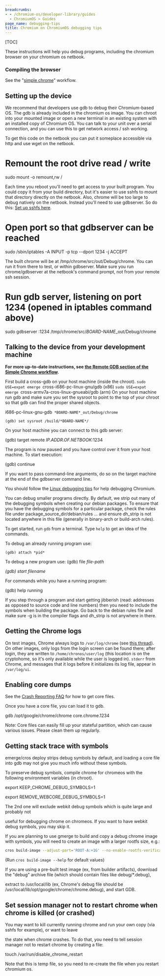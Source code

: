 ```yaml
---
breadcrumbs:
- - /chromium-os/developer-library/guides
  - ChromiumOS > Guides
page_name: debugging-tips
title: Chromium on ChromiumOS debugging tips
---
```


[TOC]

These instructions will help you debug programs, including the chromium browser
on your chromium os netbook.

### Compiling the browser

See the "[simple
chrome](/chromium-os/developer-library/guides/development/simple-chrome-workflow/)"
workflow.

## Setting up the device

We recommend that developers use gdb to debug their Chromium-based OS. The gdb
is already included in the chromium os image. You can chroot into your mounted
image or open a new terminal in an existing system with an installed copy of
Chromium OS.
You can talk to your unit over a serial connection, and you can use this to get
network access / ssh working.

To get this code on the netbook you can put it someplace accessible via http and
use wget on the netbook.

# Remount the root drive read / write
sudo mount -o remount,rw /

Each time you reboot you'll need to get access to your built program. You could
copy it from your build directory, but it's easier to use sshfs to mount that
directory directly on the netbook. Also, chrome will be too large to debug
natively on the netbook. Instead you'll need to use gdbserver. So do this:
[Set up sshfs
here](/chromium-os/how-tos-and-troubleshooting/debugging-tips/host-file-access).

# Open port so that gdbserver can be reached

sudo /sbin/iptables -A INPUT -p tcp --dport 1234 -j ACCEPT

The built chrome will be at /tmp/chrome/src/out/Debug/chrome. You can run it
from there to test, or within gdbserver. Make sure you run chrome/gdbserver at
the netbook's command prompt, not from your remote ssh session.

# Run gdb server, listening on port 1234 (opened in iptables command above)

sudo gdbserver :1234 /tmp/chrome/src/*BOARD-NAME*_out/Debug/chrome

## Talking to the device from your development machine

**For more up-to-date instructions, see [the Remote GDB section of the Simple
Chrome
workflow](/chromium-os/developer-library/guides/development/simple-chrome-workflow/#Remote-GDB).**

First build a cross-gdb on your host machine (inside the chroot).
`sudo USE=expat emerge `cross-i686-pc-linux-gnu/gdb (x86)
`sudo USE=expat emerge `cross-armv7a-cros-linux-gnueabi/gdb (arm)
On your host machine run gdb and make sure you set the sysroot to point to the
top of your chroot so that gdb can find the proper shared objects.

i686-pc-linux-gnu-gdb` *BOARD-NAME*_out/Debug/chrome`

`(gdb) set sysroot /build/*BOARD-NAME*/`

On your host machine you can connect to this gdb server:

(gdb) target remote *IP.ADDR.OF.NETBOOK*:1234

The program is now paused and you have control over it from your host machine.
To start execution:

(gdb) continue

If you want to pass command-line arguments, do so on the target machine at the
end of the gdbserver command line.

You should follow the [Linux debugging
tips](http://code.google.com/p/chromium/wiki/LinuxDebugging) for help debugging
Chromium.

You can debug smaller programs directly. By default, we strip out many of the
debugging symbols when creating our debian packages. To ensure that you have the
debugging symbols for a particular package, check the rules file under
package_source_dir/debian/rules ... and ensure dh_strip is not located anywhere
in this file (generally in binary-arch or build-arch rules).

To get started, run `gdb` from a terminal. Type `help` to get an idea of the
commands.

To debug an already running program use:

`(gdb) attach *pid*`

To debug a new program use:
(gdb) file *file-path*

*(gdb) start *filename**

For commands while you have a running program:

(gdb) help running

If you step through a program and start getting jibberish (read: addresses as
opposed to source code and line numbers) then you need to include the symbols
when building the package. Go back to the debian rules file and make sure -g is
in the compiler flags and dh_strip is not anywhere in there.

## **Getting the Chrome logs**

On test images, Chrome always logs to `/var/log/chrome` (see [this
thread](https://groups.google.com/a/chromium.org/d/topic/chromium-os-dev/ms0xBblGP1c/discussion)).
On other images, only logs from the login screen can be found there; after
login, they are written to `/home/chronos/user/log` (this location is on the
cryptohome, so it's only available while the user is logged in). `stderr` from
Chrome, and messages that it logs before it initializes its log file, appear in
`/var/log/ui`.

## **Enabling core dumps**

See the [Crash Reporting
FAQ](/chromium-os/packages/crash-reporting/faq/#how-can-i-get-the-core-file-for-a-crash)
for how to get core files.

Once you have a core file, you can load it to gdb.

gdb /opt/google/chrome/chrome core.chrome.1234

Note: Core files can easily fill up your stateful partition, which can cause
various issues. Please clean them up regularly.

## **Getting stack trace with symbols**

emerge/cros deploy strips debug symbols by default, and loading a core file into
gdb may not give you much info without these symbols.

To preserve debug symbols, compile chrome for chromeos with the following
environment variables (in chroot).

export KEEP_CHROME_DEBUG_SYMBOLS=1

export REMOVE_WEBCORE_DEBUG_SYMBOLS=1

The 2nd one will exclude webkit debug symbols which is quite large and probably
not

useful for debugging chrome on chromeos. If you want to have webkit debug
symbols, you may skip it.

If you are planning to use gmerge to build and copy a debug chrome image with
symbols, you will need to create an image with a larger rootfs size, e.g.:

``` bash
cros build-image --adjust-part='ROOT-A:+1G' --no-enable-rootfs-verification test
```

(Run `cros build-image --help` for default values)

If you are using a pre-built test image (ex, from builder artifacts), download
the "debug" archive file (which should contain files like debug/\*.debug),

extract to /usr/local/lib (ex, Chrome's debug file should be
/usr/local/lib/opt/google/chrome/chrome.debug), and start GDB.

## **Set session manager not to restart chrome when chrome is killed (or crashed)**

You may want to kill currently running chrome and run your own copy (via sshfs
for example), or want to leave

the state when chrome crashes. To do that, you need to tell session manager not
to restart chrome by creating a file:

touch /var/run/disable_chrome_restart

Note that this is temp file, so you need to re-create the file when you restart
chromium os.
